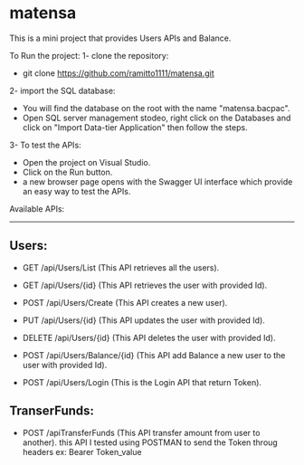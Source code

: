 # matensa
This is a mini project that provides Users APIs and Balance.

To Run the project:
1- clone the repository:
* git clone https://github.com/ramitto1111/matensa.git

2- import the SQL database:
* You will find the database on the root with the name "matensa.bacpac".
* Open SQL server management stodeo, right click on the Databases and click on "Import Data-tier Application" then follow the steps.

3- To test the APIs:
* Open the project on Visual Studio.
* Click on the Run button.
* a new browser page opens with the Swagger UI interface which provide an easy way to test the APIs.



Available APIs:
____________________

Users:
-------
- GET /api/Users/List              (This API retrieves all the users).
- GET /api/Users/{id}              (This API retrieves the user with provided Id).
- POST /api/Users/Create           (This API creates a new user).
- PUT /api/Users/{id}              (This API updates the user with provided Id).
- DELETE /api/Users/{id}           (This API deletes the user with provided Id).
- POST /api/Users/Balance/{id}     (This API add Balance a new user to the user with provided Id).

- POST /api/Users/Login            (This is the Login API that return Token).

TranserFunds:
-------------
- POST /apiTransferFunds           (This API transfer amount from user to another).
this API I tested using POSTMAN 
to send the Token throug headers ex: Bearer Token_value